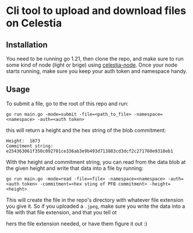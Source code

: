 # Cli tool to upload and download files on Celestia

## Installation
You need to be running go 1.21, then clone the repo, and make sure to run some kind of node (light or brige) using [celestia-node](https://github.com/celestiaorg/celestia-node/tree/main).
Once your node starts running, make sure you keep your auth token and namespace handy.

## Usage
To submit a file, go to the root of this repo and run:

```
go run main.go -mode=submit -file=<path_to_file> -namespace=<namespace> -auth=<auth token>
```

this will return a height and the hex string of the blob commitment:
```
Height:  1873
Commitment string:  e254363061f350c092701ce336ab3e9b493d713883cd3dcf2c271760e9318eb1
```

With the height and commitment string, you can read from the data blob at the given height and write that data into a file by running:

```
go run main.go -mode=read -file=<file> -namespace=<namespace> -auth=<auth token> -commitment=<hex sting of PFB commitment> -height=<height>
```

This will create the file in the repo's directory with whatever file extension you give it. So if you uploaded a `.jpeg`, make sure you write the data into a file with that file extension, and that you tell ot


hers the file extension needed, or have them figure it out :)
